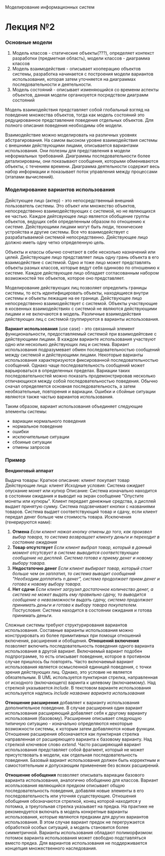 Моделирование информационных систем

# Лекция №2
### Основные модели

1. Модель классов - статические объекты(???), определяет контекст разработки (предметная область), модели классов - диаграмма классов
2. Модель взаимодействия - описывает кооперацию объектов системы, разработка начинается с построения модели вариантов использования, которая затем уточняется на диаграммах последовательности и деятельности.
3. Модель состояний - описывает изменяющийся со временм аспекты объектов, данная модели организуется посредством диаграмм состояний

Модель взаимодействия представляет собой глобальный взгляд на поведение множества объектов, тогда как модель состояний это редуцированное представление поведения отдельных объектов. Для полного описания поведения необходимы обе модели. 

Взаимодействие можно моделировать на различных уровнях абстрагирования. На самом высоком уровне взаимодействия системы с внешними действующими лицами, описывается вариантами использования. Они полезны для представления в модели неформальных требований. Диаграммы последовательности более детализированы, они показывают сообщения, которыми обмениваются объекты, с течением времени. Диаграмма деятельности содержит весь набор информации и показывает поток управления между процессами (этапами вычислений).


### Моделирование вариантов использования
Дейстующее лицо (актер) - это непосредственный внешний пользователь системы. Это объект или множество объектов, непосредственно взаимодействующих с системой, но не являющихся ее частью. Каждое дейтсвующее лицо является обобщение группы объектов, ведущих себя определенным образом по отношению к системе. Действующими лицами могут быть люди, технические устройства и другие системы. Все что взаимодействует с разрабатываемой системой непосредственно. Действующее лицо должно иметь одну четко определенную цель. 

Объекты и классы обычно сочетают в себе несколько назначений или целей. Действующее лицо представляет лишь одну грань объекта в его взаимодействие с системой. Одно и тоже лицо может представлять объекты разных классов, которые ведут себя одинково по отношению к системе. Каждое действующее лицо обладает согласованным набором возможностей тех объектов, которое оно представляет.

Моделирование действующих лиц позволяет определить границы системы, то есть идентифицировать объекты, находящиеся внутри системы и объекты лежащие на ее границе. Действующее лицо непосредственно взаимодействует с системой. 
Объекты участвующие в косвенных взаимодействиях с системой не являются действующими лицами и не включаются в модель. 
Различные взаимодействия действующих лиц с системой группируются в варианты использования.

**Вариант использования** (use case) - это связанный элемент функциональности, предоставляемый системой при взаимодейтсвие с действующими лицами. В каждом варианте использования участвуют одно или несколько действующих лиц и система. Вариант использования подразумевает обмен последовательностью сообщений между системой и действующими лицами. Некоторые варианты использования характеризуются фиксированной последовательностью сообщений. Однако чаще последовательность сообщений может варьироваться в определенных пределах. 
Вариации таких последовательностей можно показать продемонстрировав несколько отличающихся между собой последовательностью поведения. Обычно сначал определяется основная последовательность, а затем необязательные, повторения и вариации.
Ошибки и сбойные ситуации являются также частью вариантов использования. 

Таким образом, вариант использования объединяет следующие элементы системы:
- вариации нормального поведения
- нормальное поведение
- ошибки
- исключительные ситуации
- сбоиные ситуации
- отмены запросов

### Пример
**Вендинговый аппарат**

Выдача товары:
Краткое описание: клиент покупает товар
Действующие лица: клиент
Исходные условия:
Система ожидает опускание монет или купюр
Описание:
Система изначально находится в состоянии ожидания и выводит на экран сообщение "Опустите монеты или купюры". Клиент передает денежные средства, а дисплей выдает принятую сумму. Система подсвечивает кнопки с названиями товаров. Система выдает соответствующий товар и сдачу, если клиент передал денег больше чем стоимость товара.
Исключения (генерируются нами):
1. **Отмена**
*Если клиент нажал кнопку отмены до того, как произвел выбор товара, то система возвращает клиенту деньги и переходит в состояние ожидания*
2. **Товар отсутствует**
*Если клиент выбрал товар, который в данный момент отсутсвует в системе выводится соответствующее сообщение на дисплей. Система готова к приему денег и новому выбору товара.*
3. **Недостаточно денег**
*Если клиент выбирает товар, который стоит больше чем он заплатил, то система выводит сообщений "Необходим доплатить n денег", система продолжает прием денег и готова к новому выбору товара.*
4. **Нет сдачи**
*Если клиент загрузил достаточное количество денег, а система не может выдать ему правильно сдачу, то выводится сообщение о невозможности выдать сдачу, система продолжает принимать деньги и готова к выбору товара покупателем.*
Постусловия:
Система находится в состоянии ожидания и готова принимать деньги.



Сложные системы требуют структурирования вариантов использования. Составные варианты использования можно конструировать из более примитивных при помощи отношений включения, расширения и обобщения.
**Отношений включения** позволяет включить последовательность поведения одного варианта использования в другой вариант. Включаемый вариант подобен подпрограмме, то есть описывает поведение, которое в противном случае пришлось бы повторять. Часто включаемый вариант использования является осмысленной единицей поведения, с точки зрения действующих лиц. Однако, это условие не является обязательным. 
В UML используется пунктирная стрелка, направленная от исходного (включающего) варинта к целевому (включаемому). Над стрелкой указывается *include*. В текстовом варианте использования используется надпись *include название варианта использования*

**Отношение расширения** добавляет к варианту использования дополнительное поведение.  В случае расширения один вариант использования расширяющий добавляет себя к другому варианту использования (базовому). Расширение описывает следующую типичную ситуацию - изначально определяются некоторые возможности системы, к которым затем добавляются новые функции.
Отношение расширения обозначается как пунктирная стрелка направленная от расширяющего варианта к базовому варианту. Над стрелкой ключевое слово *extend*. Часто расширяющий вариант использования представляет собой фрагмент, который не может присутствовать в модели, как отдельная последовательность поведения. Базовый вариант использования должен быть корректным и самостоятельным и допускающим применение без всяких расширений. 

**Отношение обобщения** позволяет описывать вариации базового варианта использования, аналогично обобщению для классов. Вариант исопльзования являющийся предком описывает общую последовательность поведения, добавляя новые элементы в его последовательность или уточняя существующие. Отношения обобщения обозначаются стрелкой, конец которой находится у потомка, а треугольная стрелка указывает на предка.
На практике не рекомендуется включать в модель конкретные варианты использования, которые являются предками для других вариантов использования. В этом случае вариант предок не перегружается обработкой особых ситуаций, а модель становится более симметричной. Варианты использования обладают полиморфизмом: потомок варианта использования может свободно подставляться вместо предка. Для вариантов использования не поддерживается концепция множественного наследования. 








